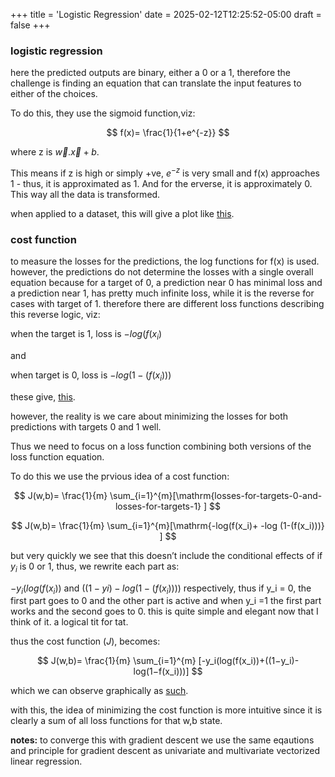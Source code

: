 +++
title = 'Logistic Regression'
date = 2025-02-12T12:25:52-05:00
draft = false
+++


### logistic regression

here the predicted outputs are binary, either a 0 or a 1, therefore the challenge is finding an equation that can translate the input features to either of the choices.

To do this, they use the sigmoid function,viz:

$$
f(x)= \frac{1}{1+e^{-z}}
$$

where z is $\vec{w}.\vec{x} + b$. 

This means if z is high or simply +ve,  $e^{-z}$ is very small and f(x) approaches 1 - thus, it is approximated as 1. And for the erverse, it is approximately 0. This way all the data is transformed. 

when applied to a dataset, this will give a plot like [this](https://drive.google.com/file/d/12yoHcTFsAtLODU9HnIxwkpn_gNhQy1qv/view).


### cost function

to measure the losses for the predictions, the log functions for f(x) is used. however, the predictions do not determine the losses with a single overall equation because for a target of 0, a prediction near 0 has minimal loss and a prediction near 1, has pretty much infinite loss, while it is the reverse for cases with target of 1. therefore there are different loss functions describing this reverse logic, viz:

when the target is 1, loss is $-log(f(x_i)$

and 

when target is 0, loss is $-log (1-(f(x_i)))$

these give, [this](https://drive.google.com/file/d/1vldoP2kRewWZq3pHvBLpyej67cIGE55m/view).



however, the reality is we care about minimizing the losses for both predictions with targets 0 and 1 well.

Thus we need to focus on a loss function combining both versions of the loss function equation. 

To do this we use the prvious idea of a cost function:

$$
J(w,b)= \frac{1}{m} \sum_{i=1}^{m}[\mathrm{losses-for-targets-0-and-losses-for-targets-1}
]
$$

$$
J(w,b)= \frac{1}{m} \sum_{i=1}^{m}[\mathrm{-log(f(x_i)+ -log (1-(f(x_i)))} 
]
$$

but very quickly we see that this doesn’t include the conditional effects of if $y_i$ is 0 or 1, thus, we rewrite  each part as:

$-y_i(log(f(x_i))$ and $((1-yi)-log (1-(f(x_i))))$ respectively, thus if y_i = 0, the first part goes to 0 and the other part is active and when y_i =1 the first part works and the second goes to 0. this is quite simple and elegant now that I think of it. a logical tit for tat. 

thus the cost function $(J)$, becomes:

$$
J(w,b)= \frac{1}{m} \sum_{i=1}^{m}
[-y_i(log(f(x_i))+((1−y_i)-log(1−f(x_i)))]
$$

which we can observe graphically as [such](https://drive.google.com/file/d/1VN0aR00WpdDfihWHqOl5Z0w2XbQHP40f/view).

with this, the idea of minimizing the cost function is more intuitive since it is clearly a sum of all loss functions for that w,b state. 

**notes:**
to converge this with gradient descent we use the same eqautions and principle for gradient descent as univariate and multivariate vectorized linear regression.